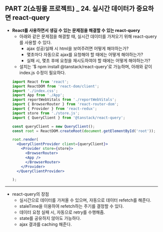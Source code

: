 ## PART 2(쇼핑몰 프로젝트) _ 24. 실시간 데이터가 중요하면 react-query

- **React를 사용하면서 생길 수 있는 문제점을 해결할 수 있는 react-query**
  - 아래와 같은 문제점을 해결할 때, 실시간 데이터를 가져오기 위해 react-query를 사용할 수 있다. 
    - ajax 성공/실패 시 html을 보여주려면 어떻게 해야하는가?
    - 몇초마다 자동으로 ajax를 요청해야 할 때에는 어떻게 해야하는가?
    - 실패 시, 몇초 후에 요청을 재시도하여야 할 때에는 어떻게 해야하는가?
  - 설치는 '$ npm install @tanstack/react-query'로 가능하며, 아래와 같이 index.js 수정이 필요하다.
  ```jsx
  import React from 'react';
  import ReactDOM from 'react-dom/client';
  import './index.css';
  import App from './App';
  import reportWebVitals from './reportWebVitals';
  import { BrowserRouter } from 'react-router-dom';
  import { Provider } from 'react-redux';
  import store from './store.js';
  import { QueryClient } from '@tanstack/react-query';
  
  const queryClient = new QueryClient();
  const root = ReactDOM.createRoot(document.getElementById('root'));
  
  root.render(
    <QueryClientProvider client={queryClient}>
      <Provider store={store}>
        <BrowserRouter>
        <App />
        </BrowserRouter>
      </Provider>
    </QueryClientProvider>

  );
  ```
---
- react-query의 장점
  - 실시간으로 데이터를 가져올 수 있으며, 자동으로 데이터 refetch를 해준다.
  - staleTime을 이용하여 refetch하는 주기를 결정할 수 있다.
  - 데이터 요청 실패 시, 자동으로 retry를 수행해줌.
  - state를 공유하지 않아도 가능하다.
  - ajax 결과를 caching 해준다.
